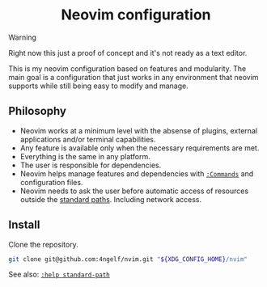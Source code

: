 <div align="center">

# Neovim configuration

</div>

> [!WARNING]
> Right now this just a proof of concept and it's not ready as a text editor.

This is my neovim configuration based on features and modularity. The main goal
is a configuration that just works in any environment that neovim supports while
still being easy to modify and manage.

## Philosophy

- Neovim works at a minimum level with the absense of plugins, external applications and/or terminal
  capabilities.
- Any feature is available only when the necessary requirements are met.
- Everything is the same in any platform.
- The user is responsible for dependencies.
- Neovim helps manage features and dependencies with [`:Commands`][nvim.commands.help] and
  configuration files.
- Neovim needs to ask the user before automatic access of resources outside the [standard
  paths][nvim.standardpaths.help]. Including network access.


## Install

Clone the repository.

```sh
git clone git@github.com:4ngelf/nvim.git "${XDG_CONFIG_HOME}/nvim"
```

See also: [`:help standard-path`][nvim.standardpaths.help]

<!-- Links -->
[nvim.commands.help]: https://neovim.io/doc/user/cmdline.html#cmdline
[nvim.standardpaths.help]: https://neovim.io/doc/user/starting.html#_standard-paths
